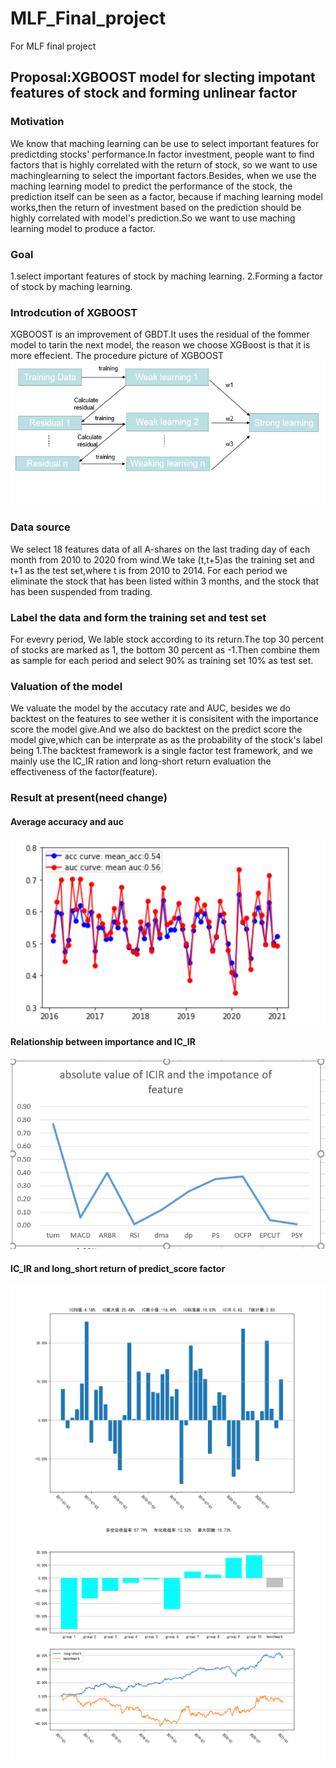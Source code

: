 # MLF_Final_project
For MLF final project
## Proposal:XGBOOST model for slecting impotant features of stock and forming  unlinear factor 
### Motivation
We know that maching learning can be use to select important features for predictding stocks' performance.In factor investment, people want to find factors that is highly correlated with the return of stock, so we want to use machinglearning to  select the important factors.Besides, when we use the maching learning model to predict the performance of the stock, the prediction itself can be seen as a factor, because if maching learning model works,then the return of investment based on the prediction should be highly correlated with model's prediction.So we want to use maching learning model to produce a factor.
### Goal
1.select important features of stock by maching learning.
2.Forming a factor of stock by maching learning.
### Introdcution of XGBOOST
XGBOOST is an improvement of GBDT.It uses the residual of the fommer model to tarin the next model, the reason we choose XGBoost is that it is more effecient.
The procedure picture of XGBOOST
![image text](https://github.com/RAY185/MLF_Final_project/blob/main/result_summary_img/5d690a4233bd7d96385eb0ceacb99a5.png)
### Data source
We select 18 features data of all A-shares on the last trading day of each month from 2010 to 2020 from wind.We take (t,t+5)as the training set and t+1 as the test set,where t is from 2010 to 2014. For each period we eliminate the stock that has been listed within 3 months, and the stock that has been suspended from trading.
### Label the data and form the training set and test set 
For evevry period, We lable stock according to its return.The top 30 percent of stocks are marked as 1, the bottom 30 percent as -1.Then combine them as sample for each period and select 90% as training set 10% as test set.
### Valuation of the model 
We valuate the model by the accutacy rate and AUC, besides we do backtest on the features to see wether it is consisitent with the importance score the model give.And we also do backtest on the predict score the model give,which can be interprate as as the probability of the stock's label being 1.The backtest framework is a single factor test framework, and we mainly use the IC_IR ration and long-short return evaluation the effectiveness of the factor(feature). 
### Result at present(need change)
#### Average accuracy and auc
![image text](https://github.com/RAY185/MLF_Final_project/blob/main/result_summary_img/82071ea694abc377282ef994e907471.png)
#### Relationship between importance and IC_IR
![image text](https://github.com/RAY185/MLF_Final_project/blob/main/result_summary_img/473a32f914178b92667ed7267edf3ed.png)
#### IC_IR and long_short return of predict_score factor
![image text](https://github.com/RAY185/MLF_Final_project/blob/main/result_summary_img/IC_predict_score_final_m.png)
![image text](https://github.com/RAY185/MLF_Final_project/blob/main/result_summary_img/L-S_predict_score_final_m.png)

